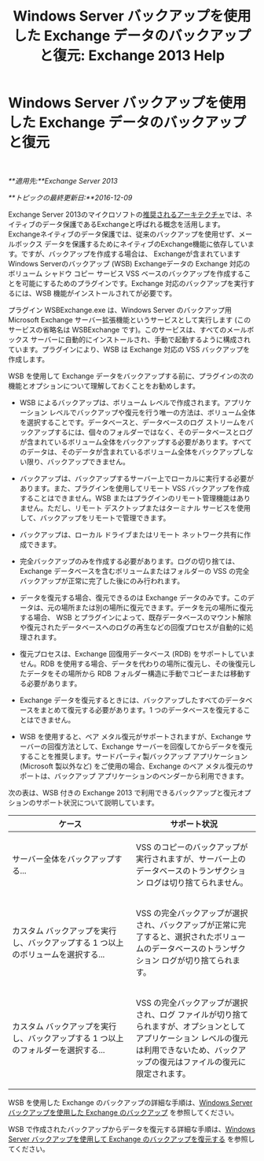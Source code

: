 ﻿---
title: 'Windows Server バックアップを使用した Exchange データのバックアップと復元: Exchange 2013 Help'
TOCTitle: Windows Server バックアップを使用した Exchange データのバックアップと復元
ms:assetid: 0fac891a-5713-42b6-afd5-c91b2b88f966
ms:mtpsurl: https://technet.microsoft.com/ja-jp/library/Dd876851(v=EXCHG.150)
ms:contentKeyID: 48269177
ms.date: 05/23/2018
mtps_version: v=EXCHG.150
ms.translationtype: MT
---

# Windows Server バックアップを使用した Exchange データのバックアップと復元

 

_**適用先:**Exchange Server 2013_

_**トピックの最終更新日:**2016-12-09_

Exchange Server 2013のマイクロソフトの[推奨されるアーキテクチャ](https://blogs.technet.com/b/exchange/archive/2014/04/21/the-preferred-architecture.aspx)では、ネイティブのデータ保護であるExchangeと呼ばれる概念を活用します。Exchangeネイティブのデータ保護では、従来のバックアップを使用せず、メールボックス データを保護するためにネイティブのExchange機能に依存しています。ですが、バックアップを作成する場合は、 Exchangeが含まれていますWindows Serverのバックアップ (WSB) Exchangeデータの Exchange 対応のボリューム シャドウ コピー サービス VSS ベースのバックアップを作成することを可能にするためのプラグインです。Exchange 対応のバックアップを実行するには、WSB 機能がインストールされてが必要です。

プラグイン WSBExchange.exe は、Windows Server のバックアップ用 Microsoft Exchange サーバー拡張機能というサービスとして実行します (このサービスの省略名は WSBExchange です)。このサービスは、すべてのメールボックス サーバーに自動的にインストールされ、手動で起動するように構成されています。プラグインにより、WSB は Exchange 対応の VSS バックアップを作成します。

WSB を使用して Exchange データをバックアップする前に、プラグインの次の機能とオプションについて理解しておくことをお勧めします。

  - WSB によるバックアップは、ボリューム レベルで作成されます。アプリケーション レベルでバックアップや復元を行う唯一の方法は、ボリューム全体を選択することです。データベースと、データベースのログ ストリームをバックアップするには、個々のフォルダーではなく、そのデータベースとログが含まれているボリューム全体をバックアップする必要があります。すべてのデータは、そのデータが含まれているボリューム全体をバックアップしない限り、バックアップできません。

  - バックアップは、バックアップするサーバー上でローカルに実行する必要があります。また、プラグインを使用してリモート VSS バックアップを作成することはできません。WSB またはプラグインのリモート管理機能はありません。ただし、リモート デスクトップまたはターミナル サービスを使用して、バックアップをリモートで管理できます。

  - バックアップは、ローカル ドライブまたはリモート ネットワーク共有に作成できます。

  - 完全バックアップのみを作成する必要があります。ログの切り捨ては、Exchange データベースを含むボリュームまたはフォルダーの VSS の完全バックアップが正常に完了した後にのみ行われます。

  - データを復元する場合、復元できるのは Exchange データのみです。このデータは、元の場所または別の場所に復元できます。データを元の場所に復元する場合、 WSB とプラグインによって、既存データベースのマウント解除や復元されたデータベースへのログの再生などの回復プロセスが自動的に処理されます。

  - 復元プロセスは、Exchange 回復用データベース (RDB) をサポートしていません。RDB を使用する場合、データを代わりの場所に復元し、その後復元したデータをその場所から RDB フォルダー構造に手動でコピーまたは移動する必要があります。

  - Exchange データを復元するときには、バックアップしたすべてのデータベースをまとめて復元する必要があります。1 つのデータベースを復元することはできません。

  - WSB を使用すると、ベア メタル復元がサポートされますが、Exchange サーバーの回復方法として、Exchange サーバーを回復してからデータを復元することを推奨します。サードパーティ製バックアップ アプリケーション (Microsoft 製以外など) をご使用の場合、Exchange のベア メタル復元のサポートは、バックアップ アプリケーションのベンダーから利用できます。

次の表は、WSB 付きの Exchange 2013 で利用できるバックアップと復元オプションのサポート状況について説明しています。


<table>
<colgroup>
<col style="width: 50%" />
<col style="width: 50%" />
</colgroup>
<thead>
<tr class="header">
<th>ケース</th>
<th>サポート状況</th>
</tr>
</thead>
<tbody>
<tr class="odd">
<td><p>サーバー全体をバックアップする...</p></td>
<td><p>VSS のコピーのバックアップが実行されますが、サーバー上のデータベースのトランザクション ログは切り捨てられません。</p></td>
</tr>
<tr class="even">
<td><p>カスタム バックアップを実行し、バックアップする 1 つ以上のボリュームを選択する...</p></td>
<td><p>VSS の完全バックアップが選択され、バックアップが正常に完了すると、選択されたボリュームのデータベースのトランザクション ログが切り捨てられます。</p></td>
</tr>
<tr class="odd">
<td><p>カスタム バックアップを実行し、バックアップする 1 つ以上のフォルダーを選択する...</p></td>
<td><p>VSS の完全バックアップが選択され、ログ ファイルが切り捨てられますが、オプションとしてアプリケーション レベルの復元は利用できないため、バックアップの復元はファイルの復元に限定されます。</p></td>
</tr>
</tbody>
</table>


WSB を使用した Exchange のバックアップの詳細な手順は、[Windows Server バックアップを使用した Exchange のバックアップ](use-windows-server-backup-to-back-up-exchange-exchange-2013-help.md) を参照してください。

WSB で作成されたバックアップからデータを復元する詳細な手順は、[Windows Server バックアップを使用して Exchange のバックアップを復元する](use-windows-server-backup-to-restore-a-backup-of-exchange-exchange-2013-help.md) を参照してください。

